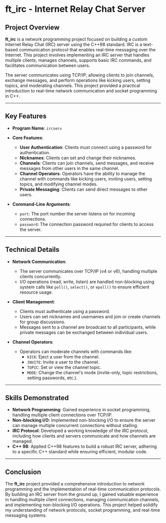 # ft_irc - Internet Relay Chat Server

## Project Overview

**ft_irc** is a network programming project focused on building a custom Internet Relay Chat (IRC) server using the C++98 standard. IRC is a text-based communication protocol that enables real-time messaging over the Internet. This project involves implementing an IRC server that handles multiple clients, manages channels, supports basic IRC commands, and facilitates communication between users.

The server communicates using TCP/IP, allowing clients to join channels, exchange messages, and perform operations like kicking users, setting topics, and moderating channels. This project provided a practical introduction to real-time network communication and socket programming in C++.

---

## Key Features

- **Program Name**: `ircserv`
- **Core Features**:
  - **User Authentication**: Clients must connect using a password for authentication.
  - **Nicknames**: Clients can set and change their nicknames.
  - **Channels**: Clients can join channels, send messages, and receive messages from other users in the same channel.
  - **Channel Operators**: Operators have the ability to manage the channel with commands like kicking users, inviting users, setting topics, and modifying channel modes.
  - **Private Messaging**: Clients can send direct messages to other users.
  
- **Command-Line Arguments**:
  - `port`: The port number the server listens on for incoming connections.
  - `password`: The connection password required for clients to access the server.

---

## Technical Details

- **Network Communication**:
  - The server communicates over TCP/IP (v4 or v6), handling multiple clients concurrently.
  - I/O operations (read, write, listen) are handled non-blocking using system calls like `poll()`, `select()`, or `epoll()` to ensure efficient resource usage.
  
- **Client Management**:
  - Clients must authenticate using a password.
  - Users can set nicknames and usernames and join or create channels for group discussions.
  - Messages sent to a channel are broadcast to all participants, while private messages can be exchanged between individual users.
  
- **Channel Operators**:
  - Operators can moderate channels with commands like:
    - `KICK`: Eject a user from the channel.
    - `INVITE`: Invite a user to the channel.
    - `TOPIC`: Set or view the channel topic.
    - `MODE`: Change the channel's mode (invite-only, topic restrictions, setting passwords, etc.).

---

## Skills Demonstrated

- **Network Programming**: Gained experience in socket programming, handling multiple client connections over TCP/IP.
- **Non-blocking I/O**: Implemented non-blocking I/O to ensure the server can manage multiple concurrent connections without stalling.
- **IRC Protocol**: Developed a working knowledge of the IRC protocol, including how clients and servers communicate and how channels are managed.
- **C++ 98**: Applied C++98 features to build a robust IRC server, adhering to a specific C++ standard while ensuring efficient, modular code.

---

## Conclusion

The **ft_irc** project provided a comprehensive introduction to network programming and the implementation of real-time communication protocols. By building an IRC server from the ground up, I gained valuable experience in handling multiple client connections, managing communication channels, and implementing non-blocking I/O operations. This project helped solidify my understanding of network protocols, socket programming, and real-time messaging systems.
